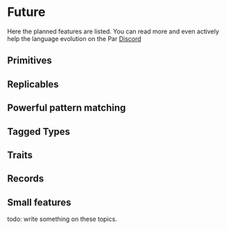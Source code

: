 # Future

Here the
planned features are listed. You can read more and even actively help the language evolution on the Par [Discord](https://discord.gg/8KsypefW99)

## Primitives

## Replicables

## Powerful pattern matching

## Tagged Types

## Traits

## Records

## Small features

todo: write something on these topics.